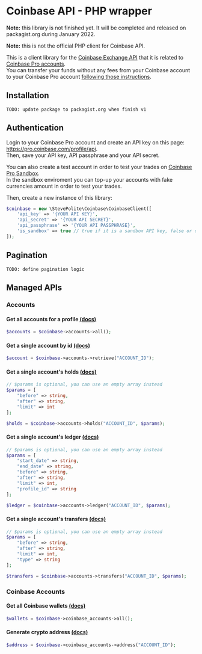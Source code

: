# Coinbase API - PHP wrapper

**Note:** this library is not finished yet. It will be completed and released on packagist.org during January 2022.

**Note:** this is not the official PHP client for Coinbase API.  

This is a client library for the [Coinbase Exchange API](https://docs.cloud.coinbase.com/exchange/reference/exchangerestapi_getaccounts) that it is related to [Coinbase Pro accounts](https://pro.coinbase.com/).  
You can transfer your funds without any fees from your Coinbase account to your Coinbase Pro account [following those instructions](https://help.coinbase.com/en/pro/managing-my-account/funding-your-account/how-to-transfer-funds-between-your-coinbase-pro-and-coinbase-accounts).  

## Installation
```
TODO: update package to packagist.org when finish v1
```

## Authentication
Login to your Coinbase Pro account and create an API key on this page: https://pro.coinbase.com/profile/api.   
Then, save your API key, API passphrase and your API secret.  

You can also create a test account in order to test your trades on [Coinbase Pro Sandbox](https://public.sandbox.pro.coinbase.com/trade).  
In the sandbox enviroment you can top-up your accounts with fake currencies amount in order to test your trades.

Then, create a new instance of this library:  
``` php
$coinbase = new \StevePolite\Coinbase\CoinbaseClient([
    'api_key' => '{YOUR API KEY}',
    'api_secret' => '{YOUR API SECRET}',
    'api_passphrase' => '{YOUR API PASSPHRASE}',
    'is_sandbox' => true // true if it is a sandbox API key, false or omit if it is a live API key
]);
```  
  

## Pagination
```
TODO: define pagination logic
```  
  

  
## Managed APIs 
### Accounts
#### Get all accounts for a profile [(docs)](https://docs.cloud.coinbase.com/exchange/reference/exchangerestapi_getaccounts)
``` php
$accounts = $coinbase->accounts->all();
```

#### Get a single account by id [(docs)](https://docs.cloud.coinbase.com/exchange/reference/exchangerestapi_getaccount)
``` php
$account = $coinbase->accounts->retrieve("ACCOUNT_ID");
```

#### Get a single account's holds [(docs)](https://docs.cloud.coinbase.com/exchange/reference/exchangerestapi_getaccountholds)
``` php
// $params is optional, you can use an empty array instead
$params = [
    "before" => string,
    "after" => string,
    "limit" => int
];

$holds = $coinbase->accounts->holds("ACCOUNT_ID", $params);
```  

#### Get a single account's ledger [(docs)](https://docs.cloud.coinbase.com/exchange/reference/exchangerestapi_getaccountledger)
``` php
// $params is optional, you can use an empty array instead
$params = [
    "start_date" => string,
    "end_date" => string,
    "before" => string,
    "after" => string,
    "limit" => int,
    "profile_id" => string
];

$ledger = $coinbase->accounts->ledger("ACCOUNT_ID", $params);
```

#### Get a single account's transfers [(docs)](https://docs.cloud.coinbase.com/exchange/reference/exchangerestapi_getaccounttransfers)
``` php
// $params is optional, you can use an empty array instead
$params = [
    "before" => string,
    "after" => string,
    "limit" => int,
    "type" => string
];

$transfers = $coinbase->accounts->transfers("ACCOUNT_ID", $params);
```   
  
    
    
### Coinbase Accounts
#### Get all Coinbase wallets [(docs)](https://docs.cloud.coinbase.com/exchange/reference/exchangerestapi_getcoinbaseaccounts)
``` php
$wallets = $coinbase->coinbase_accounts->all();
```

#### Generate crypto address [(docs)](https://docs.cloud.coinbase.com/exchange/reference/exchangerestapi_postcoinbaseaccountaddresses)  
``` php
$address = $coinbase->coinbase_accounts->address("ACCOUNT_ID");
```